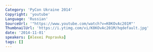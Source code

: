 ```yaml
---
Category: 'PyCon Ukraine 2014'
Copyright: 'youtube'
Language: 'Russian'
SourceUrl: '"https://www.youtube.com/watch?v=K0KOvAc201M"'
ThumbnailUrl: 'https://i.ytimg.com/vi/K0KOvAc201M/hqdefault.jpg'
date: '2014-11-01'
speakers: [Alexei Popravka]
tags: []
---
```


